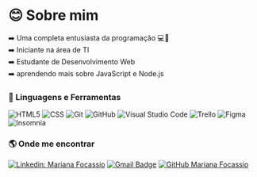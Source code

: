 # :blush: Sobre mim
:arrow_right: Uma completa entusiasta da programação :computer::tada: <br>
:arrow_right: Iniciante na área de TI <br>
:arrow_right: Estudante de Desenvolvimento Web <br>
:arrow_right: aprendendo mais sobre JavaScript e Node.js

### :rocket: Linguagens e Ferramentas
![HTML5](https://img.shields.io/badge/-HTML5-333333?style=flat&logo=HTML5)
![CSS](https://img.shields.io/badge/-CSS-333333?style=flat&logo=CSS3&logoColor=1572B6)
![Git](https://img.shields.io/badge/-Git-333333?style=flat&logo=git)
![GitHub](https://img.shields.io/badge/-GitHub-333333?style=flat&logo=github)
![Visual Studio Code](https://img.shields.io/badge/-Visual%20Studio%20Code-333333?style=flat&logo=visual-studio-code&logoColor=007ACC)
![Trello](https://img.shields.io/badge/-Trello-333333?style=flat&logo=trello&logoColor=007ACC)
![Figma](https://img.shields.io/badge/-Figma-333333?style=flat&logo=figma&logoColor=007ACC)
![Insomnia](https://img.shields.io/badge/-Insomnia-333333?style=flat&logo=insomnia)

### :earth_americas: Onde me encontrar

[![Linkedin: Mariana Focassio](https://img.shields.io/badge/-marianafocassio-blue?style=flat-square&logo=Linkedin&logoColor=white&link=https://www.linkedin.com/in/marianafocassio/)](https://www.linkedin.com/in/marianafocassio/)
[![Gmail Badge](https://img.shields.io/badge/-focassiomariana@gmail.com-006bed?style=flat-square&logo=Gmail&logoColor=white&link=mailto:focassiomariana@gmail.com)](mailto:focassiomariana@gmail.com)
[![GitHub Mariana Focassio]( https://img.shields.io/github/followers/marianafocassio?label=follow&style=social)](https://github.com/marianafocassio)

